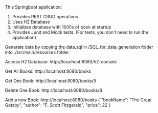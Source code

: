 This Springboot application:
1. Provides REST CRUD operations
2. Uses H2 Database
3. Initializes database with 1000s of book at startup
4. Provides Junit and Mock tests. (For tests, you don't need to run the application)

Generate data by copying the data.sql in /SQL_for_data_generation folder into ./src/main/resources folder.

Access H2 Database:
http://localhost:8080/h2-console

Get All Books:
http://localhost:8080/books

Get One Book:
http://localhost:8080/books/5

Delete One Book:
http://localhost:8080/books/8

Add a new Book:
http://localhost:8080/books
{
"bookName": "The Great Gatsby",
"author": "F. Scott Fitzgerald",
"price": 22
}
